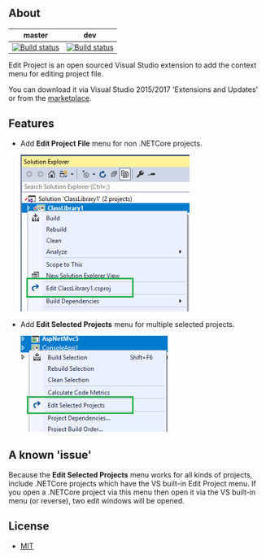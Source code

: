 ## About

master|dev
------|---
[![Build status](https://ci.appveyor.com/api/projects/status/luf891iask6ci15n/branch/master?svg=true)](https://ci.appveyor.com/project/heku/kool-editproject/branch/master)|[![Build status](https://ci.appveyor.com/api/projects/status/luf891iask6ci15n/branch/dev?svg=true)](https://ci.appveyor.com/project/heku/kool-editproject/branch/dev)

Edit Project is an open sourced Visual Studio extension to add the context menu for editing project file.

You can download it via Visual Studio 2015/2017 'Extensions and Updates' or from the [marketplace](https://marketplace.visualstudio.com/items?itemName=iheku.EditProject).


## Features
- Add **Edit Project File** menu for non .NETCore projects.
 
    ![Edit Single Project Screenshot](Screenshots/SingleProject.png)
- Add **Edit Selected Projects** menu for multiple selected projects.
	
	![Edit Multiple Projects Screenshot](Screenshots/MultipleProjects.png)


## A known 'issue'
Because the **Edit Selected Projects** menu works for all kinds of projects,
include .NETCore projects which have the VS built-in Edit Project menu.
If you open a .NETCore project via this menu then open it via the VS built-in menu (or reverse), two edit windows will be opened.


## License
- [MIT](LICENSE)